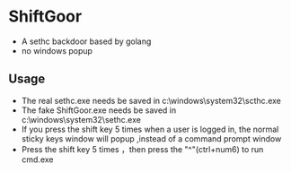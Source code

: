 # ShiftGoor
* A sethc backdoor based by golang
* no windows popup

## Usage
* The real sethc.exe needs be saved in c:\windows\system32\scthc.exe
* The fake ShiftGoor.exe needs be saved in c:\windows\system32\sethc.exe
* If you press the shift key 5 times when a user is logged in, the normal sticky keys window will popup ,instead of a command prompt window
* Press the shift key 5 times ，then press the "^"(ctrl+num6) to run cmd.exe
